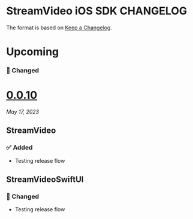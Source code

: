 # StreamVideo iOS SDK CHANGELOG

The format is based on [Keep a Changelog](https://keepachangelog.com/en/1.0.0/).

# Upcoming

### 🔄 Changed

# [0.0.10](https://github.com/GetStream/stream-video-swift/releases/tag/0.0.10)
_May 17, 2023_

## StreamVideo

### ✅ Added

- Testing release flow

## StreamVideoSwiftUI

### 🔄 Changed

- Testing release flow
